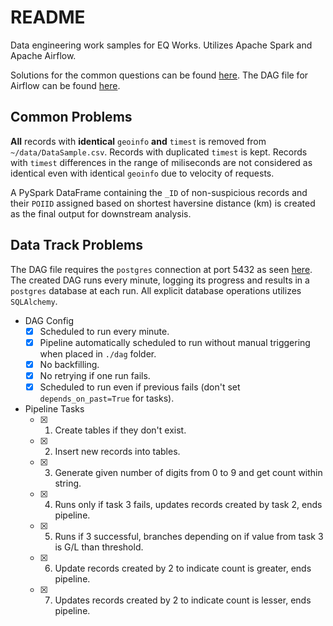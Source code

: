 # README

Data engineering work samples for EQ Works. Utilizes Apache Spark and Apache Airflow. 

Solutions for the common questions can be found [here](https://github.com/wemoveon2/data_eng_work_sample/blob/main/common_problems.ipynb).
The DAG file for Airflow can be found [here](https://github.com/wemoveon2/data_eng_work_sample/blob/main/dag_candidate_final.py).

## Common Problems

**All** records with **identical** `geoinfo` **and** `timest` is removed from `~/data/DataSample.csv`. Records with duplicated `timest` is kept. Records with `timest` differences in the range of miliseconds are not considered as identical even with identical `geoinfo` due to velocity of requests. 

A PySpark DataFrame containing the `_ID` of non-suspicious records and their `POIID` assigned based on shortest haversine distance (km) is created as the final output for downstream analysis.

## Data Track Problems

The DAG file requires the `postgres` connection at port 5432 as seen [here](https://github.com/wemoveon2/data_eng_work_sample/blob/main/ws-data-pipeline/docker-compose.yml). The created DAG runs every minute, logging its progress and results in a `postgres` database at each run. All explicit database operations utilizes `SQLAlchemy`.

- DAG Config
	- [x] Scheduled to run every minute.
	- [x] Pipeline automatically scheduled to run without manual triggering when placed in `./dag` folder.
	- [x] No backfilling.
	- [x] No retrying if one run fails.
	- [x] Scheduled to run even if previous fails (don't set `depends_on_past=True` for tasks).
- Pipeline Tasks
	- [x] 1. Create tables if they don't exist.
	- [x] 2. Insert new records into tables.
	- [x] 3. Generate given number of digits from 0 to 9 and get count within string.
	- [x] 4. Runs only if task 3 fails, updates records created by task 2, ends pipeline.
	- [x] 5. Runs if 3 successful, branches depending on if value from task 3 is G/L than threshold.
	- [x] 6. Update records created by 2 to indicate count is greater, ends pipeline.
	- [x] 7. Updates records created by 2 to indicate count is lesser, ends pipeline.
